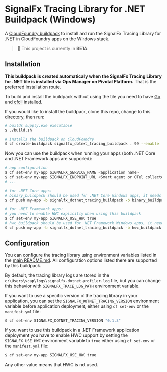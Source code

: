 # SignalFx Tracing Library for .NET Buildpack (Windows)

A [CloudFoundry buildpack](https://docs.run.pivotal.io/buildpacks/) to install
and run the SignalFx Tracing Library for .NET in CloudFoundry apps on the Windows stack.

> :construction: This project is currently in **BETA**.

## Installation

**This buildpack is created automatically when the SignalFx Tracing Library for .NET tile is installed via Ops Manager on Pivotal Platform.**
That is the preferred installation route.

To build and install the buildpack without using the tile you need to have
[Go](https://golang.org/dl/) and [cfcli](https://docs.cloudfoundry.org/cf-cli/install-go-cli.html) installed.

If you would like to install the buildpack, clone this repo, change to this directory, then run:

```sh
# builds supply.exe executable
$ ./build.sh

# installs the buildpack on CloudFoundry
$ cf create-buildpack signalfx_dotnet_tracing_buildpack . 99 --enable
```

Now you can use the buildpack when running your apps (both .NET Core and .NET Framework apps are supported):

```sh
# app configuration
$ cf set-env my-app SIGNALFX_SERVICE_NAME <application name>
$ cf set-env my-app SIGNALFX_ENDPOINT_URL <Smart agent or OTel collector address>
# ...

# for .NET Core apps:
# binary_buildpack should be used for .NET Core Windows apps, it needs to be the final one
$ cf push my-app -b signalfx_dotnet_tracing_buildpack -b binary_buildpack -s windows

# for .NET Framework apps:
# you need to enable HWC explicitly when using this buildpack
$ cf set-env my-app SIGNALFX_USE_HWC true
# hwc_buildpack should be used for .NET Framework Windows apps, it needs to be the final one
$ cf push my-app -b signalfx_dotnet_tracing_buildpack -b hwc_buildpack -s windows
```

## Configuration

You can configure the tracing library using environment variables listed in the [main README.md](../../../README.md).
All configuration options listed there are supported by this buildpack.

By default, the tracing library logs are stored in the `c:\Users\vcap\logs\signalfx-dotnet-profiler.log` file, but you can change this behavior with `SIGNALFX_TRACE_LOG_PATH` environment variable.

If you want to use a specific version of the tracing library in your application, you can set the `SIGNALFX_DOTNET_TRACING_VERSION`
environment variable before application deployment, either using `cf set-env` or the `manifest.yml` file:

```sh
$ cf set-env SIGNALFX_DOTNET_TRACING_VERSION "0.1.3"
```

If you want to use this buildpack in a .NET Framework application deployment you have to enable HWC support by setting the `SIGNALFX_USE_HWC` environment variable to `true` either using `cf set-env` or the `manifest.yml` file:

```sh
$ cf set-env my-app SIGNALFX_USE_HWC true
```

Any other value means that HWC is not used.
